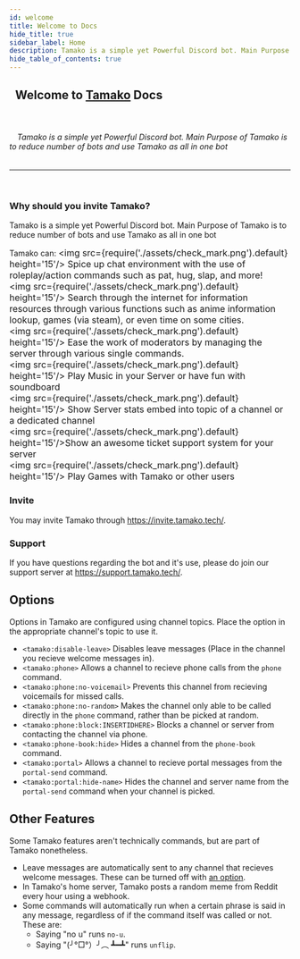 ```yaml
---
id: welcome
title: Welcome to Docs
hide_title: true
sidebar_label: Home
description: Tamako is a simple yet Powerful Discord bot. Main Purpose of Tamako is to reduce number of bots and use Tamako as all in one bot
hide_table_of_contents: true
---
```

## &ensp;Welcome to [Tamako](https://invite.tamako.tech/) Docs
&ensp;&ensp;
###### &ensp;&ensp;Tamako is a simple yet Powerful Discord bot. Main Purpose of Tamako is to reduce number of bots and use Tamako as all in one bot
---
<br />

### Why should you invite Tamako?
Tamako is a simple yet Powerful Discord bot. Main Purpose of Tamako is to reduce number of bots and use Tamako as all in one bot

Tamako can:
<font size='3'><img src={require('./assets/check_mark.png').default} height='15'/> Spice up chat environment with the use of roleplay/action commands such as pat, hug, slap, and more! </font> <br />
<font size='3'><img src={require('./assets/check_mark.png').default} height='15'/>  Search through the internet for information resources through various functions such as anime information lookup, games (via steam), or even time on some cities. </font> <br />
<font size='3'><img src={require('./assets/check_mark.png').default} height='15'/>  Ease the work of moderators by managing the server through various single commands. </font> <br />
<font size='3'><img src={require('./assets/check_mark.png').default} height='15'/>  Play Music in your Server or have fun with soundboard </font> <br />
<font size='3'><img src={require('./assets/check_mark.png').default} height='15'/> Show Server stats embed into topic of a channel or a dedicated channel </font> <br />
<font size='3'><img src={require('./assets/check_mark.png').default} height='15'/>Show an awesome ticket support system for your server</font> <br />
<font size='3'><img src={require('./assets/check_mark.png').default} height='15'/> Play Games with Tamako or other users </font> <br />


### Invite
You may invite Tamako through https://invite.tamako.tech/.

### Support
If you have questions regarding the bot and it's use, please do join our support server at https://support.tamako.tech/.

## Options

Options in Tamako are configured using channel topics. Place the option
in the appropriate channel's topic to use it.

* `<tamako:disable-leave>` Disables leave messages (Place in the channel you recieve welcome messages in).
* `<tamako:phone>` Allows a channel to recieve phone calls from the `phone` command.
* `<tamako:phone:no-voicemail>` Prevents this channel from recieving voicemails for missed calls.
* `<tamako:phone:no-random>` Makes the channel only able to be called directly in the `phone` command, rather than be picked at random.
* `<tamako:phone:block:INSERTIDHERE>` Blocks a channel or server from contacting the channel via phone.
* `<tamako:phone-book:hide>` Hides a channel from the `phone-book` command.
* `<tamako:portal>` Allows a channel to recieve portal messages from the `portal-send` command.
* `<tamako:portal:hide-name>` Hides the channel and server name from the `portal-send` command when your channel is picked.


## Other Features

Some Tamako features aren't technically commands, but are part of Tamako
nonetheless.

- Leave messages are automatically sent to any channel that recieves welcome messages. These can be turned off with [an option](#options).
- In Tamako's home server, Tamako posts a random meme from Reddit every hour using a webhook.
- Some commands will automatically run when a certain phrase is said in any message, regardless of if the command itself was called or not. These are:
	* Saying "no u" runs `no-u`.
	* Saying "(╯°□°）╯︵ ┻━┻" runs `unflip`.
